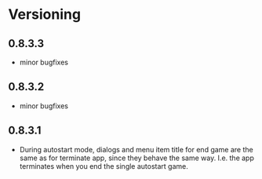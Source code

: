 # Versioning #

## 0.8.3.3 ##

- minor bugfixes

## 0.8.3.2 ##

- minor bugfixes

## 0.8.3.1 ##

- During autostart mode, dialogs and menu item title for end game are the same as for terminate app, since they behave the same way. I.e. the app terminates when you end the single autostart game.